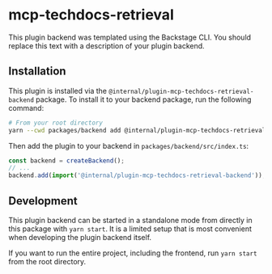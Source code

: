 # mcp-techdocs-retrieval

This plugin backend was templated using the Backstage CLI. You should replace this text with a description of your plugin backend.

## Installation

This plugin is installed via the `@internal/plugin-mcp-techdocs-retrieval-backend` package. To install it to your backend package, run the following command:

```bash
# From your root directory
yarn --cwd packages/backend add @internal/plugin-mcp-techdocs-retrieval-backend
```

Then add the plugin to your backend in `packages/backend/src/index.ts`:

```ts
const backend = createBackend();
// ...
backend.add(import('@internal/plugin-mcp-techdocs-retrieval-backend'));
```

## Development

This plugin backend can be started in a standalone mode from directly in this
package with `yarn start`. It is a limited setup that is most convenient when
developing the plugin backend itself.

If you want to run the entire project, including the frontend, run `yarn start` from the root directory.
